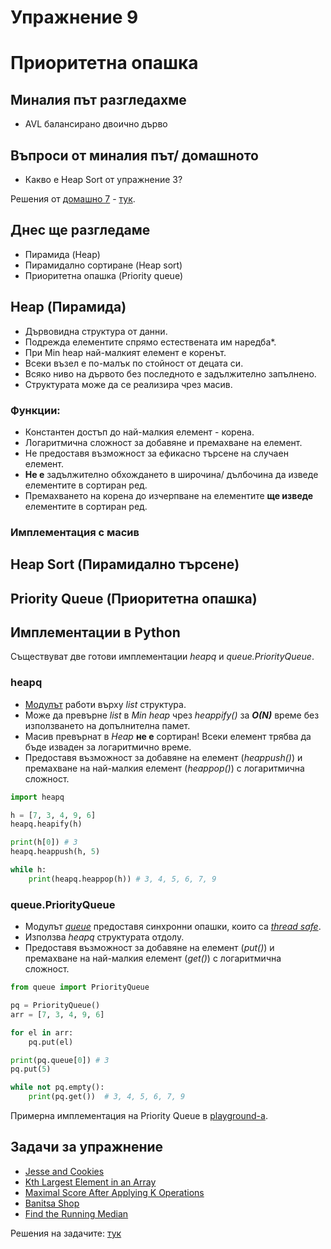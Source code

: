 # Упражнение 9

# Приоритетна опашка

## Миналия път разгледахме

- AVL балансирано двоично дърво

## Въпроси от миналия път/ домашното

- Какво е Heap Sort от упражнение 3?

Решения от [домашно 7](https://hackerrank.com/contests/sda-ad-hw-7-2023) - [тук](https://github.com/TeogopK/SDA-solved/tree/main/Homeworks/hw7).

## Днес ще разгледаме

- Пирамида (Heap)
- Пирамидално сортиране (Heap sort)
- Приоритетна опашка (Priority queue)

## Heap (Пирамида)

- Дървовидна структура от данни.
- Подрежда елементите спрямо естествената им наредба*.
- При Min heap най-малкият елемент е коренът.
- Всеки възел е по-малък по стойност от децата си.
- Всяко ниво на дървото без последното е задължително запълнено.
- Структурата може да се реализира чрез масив.
  
### Функции:
- Константен достъп до най-малкия елемент - корена.
- Логаритмична сложност за добавяне и премахване на елемент.
- Не предоставя възможност за ефикасно търсене на случаен елемент.
- **Не е** задължително обхождането в широчина/ дълбочина да изведе елементите в сортиран ред.
- Премахването на корена до изчерпване на елементите **ще изведе** елементите в сортиран ред.

### Имплементация с масив



## Heap Sort (Пирамидално търсене)



## Priority Queue (Приоритетна опашка)




## Имплементации в Python

Съществуват две готови имплементации *heapq* и *queue.PriorityQueue*.

### heapq

- [Модулът](https://docs.python.org/3/library/heapq.html) работи върху *list* структура.
- Може да превърне *list* в *Min heap* чрез *heappify()* за ***O(N)*** време без използването на допълнителна памет. 
- Масив превърнат в *Heap* **не е** сортиран! Всеки елемент трябва да бъде изваден за логаритмично време.
- Предоставя възможност за добавяне на елемент (*heappush()*) и премахване на най-малкия елемент (*heappop()*) с логаритмична сложност.

```python
import heapq

h = [7, 3, 4, 9, 6]
heapq.heapify(h)

print(h[0]) # 3
heapq.heappush(h, 5)

while h:
    print(heapq.heappop(h)) # 3, 4, 5, 6, 7, 9
```

### queue.PriorityQueue

- Модулът [*queue*](https://docs.python.org/3/library/queue.html) предоставя синхронни опашки, които са [*thread safe*](https://en.wikipedia.org/wiki/Thread_safety).
- Използва *heapq* структурата отдолу.
- Предоставя възможност за добавяне на елемент (*put()*) и премахване на най-малкия елемент (*get()*) с логаритмична сложност.

```python
from queue import PriorityQueue

pq = PriorityQueue()
arr = [7, 3, 4, 9, 6]

for el in arr:
    pq.put(el)

print(pq.queue[0]) # 3
pq.put(5)

while not pq.empty():
    print(pq.get())  # 3, 4, 5, 6, 7, 9
```

Примерна имплементация на Priority Queue в [playground-а](playground_09.ipynb).

## Задачи за упражнение

- [Jesse and Cookies](https://www.hackerrank.com/challenges/jesse-and-cookies/problem)
- [Kth Largest Element in an Array](https://leetcode.com/problems/kth-largest-element-in-an-array)
- [Maximal Score After Applying K Operations](https://leetcode.com/problems/maximal-score-after-applying-k-operations)
- [Banitsa Shop](https://www.hackerrank.com/contests/sda-hw-8-2021/challenges/fullstack-developer)
- [Find the Running Median](https://www.hackerrank.com/challenges/find-the-running-median/problem)

Решения на задачите: [тук](https://github.com/TeogopK/SDA-solved/tree/main/Seminar/sem_09)
